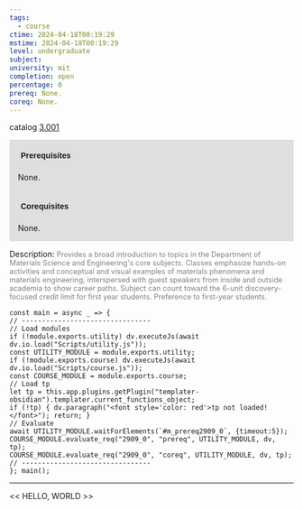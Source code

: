 ```yaml
---
tags:
  - course
ctime: 2024-04-18T00:19:29
mstime: 2024-04-18T00:19:29
level: undergraduate
subject: 
university: mit
completion: open
percentage: 0
prereq: None.
coreq: None.
---
```


catalog [3.001](http://student.mit.edu/catalog/m3a.html#3.001)

<span style="display: block; padding: 15px; background-color: rgb(100, 100, 100, 0.2);"><font id="m_prereq2909_0" style="display: block; font-family: Arial, sans-serif; font-weight: bold; padding: 5px">Prerequisites</font><br><span id="prereq2909_0">None.</span></span>
<span style="display: block; padding: 15px; background-color: rgb(100, 100, 100, 0.2);"><font id="m_coreq2909_0" style="display: block; font-family: Arial, sans-serif; font-weight: bold; padding: 5px">Corequisites</font><br><span id="coreq2909_0">None.</span></span>

<font style="">Description:</font>
<font style="color: grey; font-size: 0.8rem;">Provides a broad introduction to topics in the Department of Materials Science and Engineering's core subjects. Classes emphasize hands-on activities and conceptual and visual examples of materials phenomena and materials engineering, interspersed with guest speakers from inside and outside academia to show career paths. Subject can count toward the 6-unit discovery-focused credit limit for first year students. Preference to first-year students.</font>

```dataviewjs
const main = async _ => {
// --------------------------------
// Load modules
if (!module.exports.utility) dv.executeJs(await dv.io.load("Scripts/utility.js"));
const UTILITY_MODULE = module.exports.utility;
if (!module.exports.course) dv.executeJs(await dv.io.load("Scripts/course.js"));
const COURSE_MODULE = module.exports.course;
// Load tp
let tp = this.app.plugins.getPlugin("templater-obsidian").templater.current_functions_object;
if (!tp) { dv.paragraph("<font style='color: red'>tp not loaded!</font>"); return; }
// Evaluate
await UTILITY_MODULE.waitForElements(`#m_prereq2909_0`, {timeout:5});
COURSE_MODULE.evaluate_req("2909_0", "prereq", UTILITY_MODULE, dv, tp);
COURSE_MODULE.evaluate_req("2909_0", "coreq", UTILITY_MODULE, dv, tp);
// --------------------------------
}; main();
```

---

<< HELLO, WORLD >>
